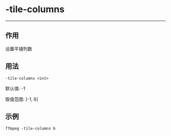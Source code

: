 # -tile-columns

---

## 作用

设置平铺列数

## 用法

```shell
-tile-columns <int>
```

默认值: -1

取值范围: [-1, 6]

## 示例

```shell
ffmpeg -tile-columns 6
```
